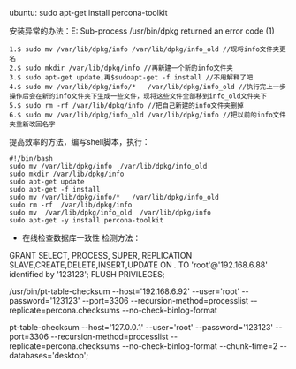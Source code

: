 
ubuntu:
sudo apt-get install percona-toolkit


安装异常的办法：E: Sub-process /usr/bin/dpkg returned an error code (1)


```
1.$ sudo mv /var/lib/dpkg/info /var/lib/dpkg/info_old //现将info文件夹更名
2.$ sudo mkdir /var/lib/dpkg/info //再新建一个新的info文件夹
3.$ sudo apt-get update,再$sudoapt-get -f install //不用解释了吧
4.$ sudo mv /var/lib/dpkg/info/*   /var/lib/dpkg/info_old //执行完上一步操作后会在新的info文件夹下生成一些文件，现将这些文件全部移到info_old文件夹下
5.$ sudo rm -rf /var/lib/dpkg/info //把自己新建的info文件夹删掉
6.$ sudo mv /var/lib/dpkg/info_old /var/lib/dpkg/info //把以前的info文件夹重新改回名字
```

提高效率的方法，编写shell脚本，执行：
```
#!/bin/bash
sudo mv /var/lib/dpkg/info  /var/lib/dpkg/info_old
sudo mkdir /var/lib/dpkg/info
sudo apt-get update
sudo apt-get -f install
sudo mv /var/lib/dpkg/info/*   /var/lib/dpkg/info_old
sudo rm -rf  /var/lib/dpkg/info
sudo mv  /var/lib/dpkg/info_old  /var/lib/dpkg/info
sudo apt-get -y install percona-toolkit
```





- 在线检查数据库一致性
检测方法：

GRANT SELECT, PROCESS, SUPER, REPLICATION SLAVE,CREATE,DELETE,INSERT,UPDATE ON *.* TO 'root'@'192.168.6.88' identified  by '123123';
FLUSH PRIVILEGES;


/usr/bin/pt-table-checksum --host='192.168.6.92' --user='root' --password='123123' --port=3306 --recursion-method=processlist --replicate=percona.checksums --no-check-binlog-format




pt-table-checksum --host='127.0.0.1' --user='root' --password='123123' --port=3306 --recursion-method=processlist --replicate=percona.checksums --no-check-binlog-format --chunk-time=2 --databases='desktop';
